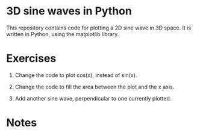 # 3D sine waves in Python
This repository contains code for plotting a 2D sine wave in 3D space.
It is written in Python, using the matplotlib library.

# Exercises

1. Change the code to plot cos(x), instead of sin(x).

2. Change the code to fill the area between the plot and the x axis.

3. Add another sine wave, perpendicular to one currently plotted.

# Notes
